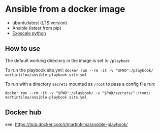 # Ansible from a docker image

* ubuntu:latest (LTS version)
* Ansible (latest from pip)
* [Exoscale python](https://pypi.org/project/exoscale/)

## How to use
The default working directory in the image is set to `/playbook`

To run the playbook site.yml:
`docker run --rm -it -v "$PWD":/playbook/ martintilma/ansible-playbook site.yml`

To run with a directory `secrets` mounted as `/root` to pass a config file run:

`docker run --rm -it -v "$PWD":/playbook/ -v "$PWD/secrets/":/root/ martintilma/ansible-playbook site.yml`

## Docker hub
see: https://hub.docker.com/r/martintilma/ansible-playbook/
